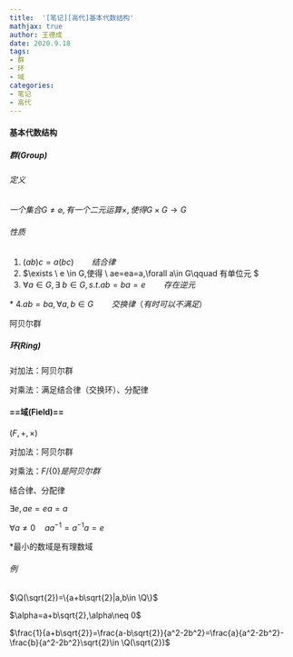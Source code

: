 ```yaml
---
title:  '[笔记][高代]基本代数结构'
mathjax: true
author: 王德成
date: 2020.9.18
tags:
- 群
- 环
- 域
categories:
- 笔记
- 高代
---
```

#### 基本代数结构

##### 群(Group)

###### 定义

$一个集合G\neq \varnothing ,有一个二元运算\times,使得G \times G\to G$

###### 性质

1. $(ab)c=a(bc)  \qquad 结合律$
2. $\exists \ e \in G,使得 \ ae=ea=a,\forall a\in G\qquad 有单位元 $
3. $\forall a \in G ,\exists\ b \in G,s.t.ab=ba=e \qquad 存在逆元$

\* 4.$ab=ba,\forall a,b \in G \qquad 交换律（有时可以不满足）$

阿贝尔群

##### 环(Ring)

对加法：阿贝尔群

对乘法：满足结合律（交换环）、分配律

#### ==域(Field)==

$(F,+,\times)$

对加法：阿贝尔群

对乘法：$F/\{0\}是阿贝尔群$

结合律、分配律

$\exists e,ae=ea=a$

$\forall a \neq 0 \quad  aa^{-1}=a^{-1}a=e$

\*最小的数域是有理数域

###### 例

$\Q(\sqrt{2})=\{a+b\sqrt{2}|a,b\in \Q\}$

$\alpha=a+b\sqrt{2},\alpha\neq 0$

$\frac{1}{a+b\sqrt{2}}=\frac{a-b\sqrt{2}}{a^2-2b^2}=\frac{a}{a^2-2b^2}-\frac{b}{a^2-2b^2}\sqrt{2}\in \Q(\sqrt{2})$

